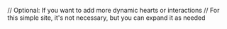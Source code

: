 // Optional: If you want to add more dynamic hearts or interactions
// For this simple site, it's not necessary, but you can expand it as needed